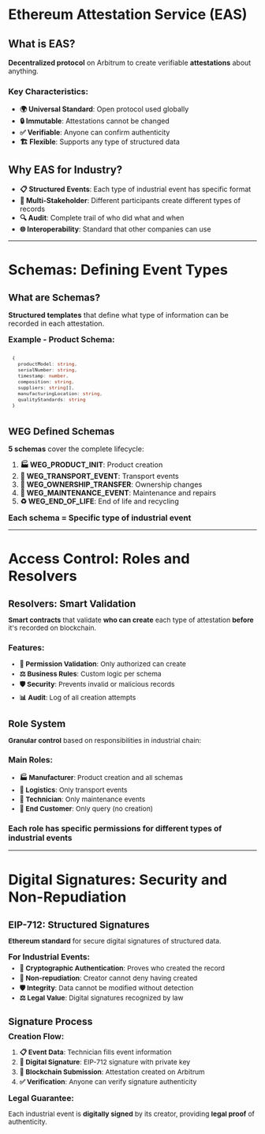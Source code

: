 # Ethereum Attestation Service (EAS)

<div class="grid grid-cols-2 gap-8">

<div>

## What is EAS?

**Decentralized protocol** on Arbitrum to create verifiable **attestations** about anything.

### Key Characteristics:
- **🌍 Universal Standard**: Open protocol used globally
- **🔒 Immutable**: Attestations cannot be changed
- **✅ Verifiable**: Anyone can confirm authenticity
- **🏗️ Flexible**: Supports any type of structured data

</div>

<div>

## Why EAS for Industry?

- **📋 Structured Events**: Each type of industrial event has specific format
- **👥 Multi-Stakeholder**: Different participants create different types of records
- **🔍 Audit**: Complete trail of who did what and when
- **🌐 Interoperability**: Standard that other companies can use

</div>

</div>

---

<style>
.schemas-slide {
  font-size: 0.9rem !important;
}
.schemas-slide h1 {
  font-size: 1.8rem !important;
  margin-bottom: 1rem !important;
}
.schemas-slide h2 {
  font-size: 1.2rem !important;
  margin-bottom: 0.5rem !important;
}
.schemas-slide h3 {
  font-size: 1rem !important;
  margin: 0.3rem 0 !important;
}
.schemas-slide pre {
  font-size: 0.7rem !important;
  padding: 0.5rem !important;
}
.schemas-slide .grid {
  gap: 1rem !important;
}
</style>

<div class="schemas-slide">

# Schemas: Defining Event Types

<div class="grid grid-cols-2">

<div>

## What are Schemas?

**Structured templates** that define what type of information can be recorded in each attestation.

### Example - Product Schema:
```typescript
{
  productModel: string,
  serialNumber: string, 
  timestamp: number,
  composition: string,
  suppliers: string[],
  manufacturingLocation: string,
  qualityStandards: string
}
```

</div>

<div>

## WEG Defined Schemas

**5 schemas** cover the complete lifecycle:

1. **🏭 WEG_PRODUCT_INIT**: Product creation
2. **🚛 WEG_TRANSPORT_EVENT**: Transport events  
3. **🤝 WEG_OWNERSHIP_TRANSFER**: Ownership changes
4. **🔧 WEG_MAINTENANCE_EVENT**: Maintenance and repairs
5. **♻️ WEG_END_OF_LIFE**: End of life and recycling

### **Each schema = Specific type of industrial event**

</div>

</div>

</div>

---

<style>
.resolvers-slide {
  font-size: 0.85rem !important;
}
.resolvers-slide h1 {
  font-size: 1.8rem !important;
  margin-bottom: 1rem !important;
}
.resolvers-slide h2 {
  font-size: 1.2rem !important;
  margin-bottom: 0.5rem !important;
}
.resolvers-slide pre {
  font-size: 0.65rem !important;
  padding: 0.4rem !important;
}
.resolvers-slide ul {
  margin: 0.3rem 0 !important;
}
.resolvers-slide li {
  margin: 0.2rem 0 !important;
}
</style>

<div class="resolvers-slide">

# Access Control: Roles and Resolvers

<div class="grid grid-cols-2 gap-6">

<div>

## Resolvers: Smart Validation

**Smart contracts** that validate **who can create** each type of attestation **before** it's recorded on blockchain.

### Features:
- **🔐 Permission Validation**: Only authorized can create
- **⚖️ Business Rules**: Custom logic per schema
- **🛡️ Security**: Prevents invalid or malicious records
- **📊 Audit**: Log of all creation attempts

</div>

<div>

## Role System

**Granular control** based on responsibilities in industrial chain:

### Main Roles:
- **🏭 Manufacturer**: Product creation and all schemas
- **🚛 Logistics**: Only transport events
- **🔧 Technician**: Only maintenance events  
- **👥 End Customer**: Only query (no creation)

### **Each role has specific permissions** for different types of industrial events

</div>

</div>

</div>

---

<style>
.eip712-compact {
  font-size: 0.85rem !important;
}
.eip712-compact h1 {
  font-size: 1.8rem !important;
  margin-bottom: 1rem !important;
}
.eip712-compact h2 {
  font-size: 1.2rem !important;
  margin-bottom: 0.5rem !important;
}
.eip712-compact h3 {
  font-size: 1rem !important;
  margin: 0.3rem 0 !important;
}
.eip712-compact ul {
  margin: 0.3rem 0 !important;
}
.eip712-compact li {
  margin: 0.15rem 0 !important;
  line-height: 1.3 !important;
}
.eip712-compact .grid {
  gap: 1.5rem !important;
}
</style>

<div class="eip712-compact">

# Digital Signatures: Security and Non-Repudiation

<div class="grid grid-cols-2">

<div>

## EIP-712: Structured Signatures

**Ethereum standard** for secure digital signatures of structured data.

### For Industrial Events:
- **🔐 Cryptographic Authentication**: Proves who created the record
- **📝 Non-repudiation**: Creator cannot deny having created
- **🛡️ Integrity**: Data cannot be modified without detection
- **⚖️ Legal Value**: Digital signatures recognized by law

</div>

<div>

## Signature Process

### **Creation Flow**:
1. **📋 Event Data**: Technician fills event information
2. **🔑 Digital Signature**: EIP-712 signature with private key
3. **📡 Blockchain Submission**: Attestation created on Arbitrum
4. **✅ Verification**: Anyone can verify signature authenticity

### **Legal Guarantee**: 
Each industrial event is **digitally signed** by its creator, providing **legal proof** of authenticity.

</div>

</div>

</div> 